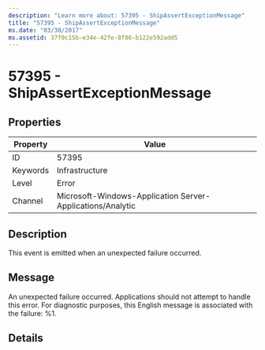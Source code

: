 ```yaml
---
description: "Learn more about: 57395 - ShipAssertExceptionMessage"
title: "57395 - ShipAssertExceptionMessage"
ms.date: "03/30/2017"
ms.assetid: 37f0c15b-e34e-42fe-8f86-b122e592add5
---
```

# 57395 - ShipAssertExceptionMessage

## Properties

| Property | Value |
| - | - |
|ID|57395|  
|Keywords|Infrastructure|  
|Level|Error|  
|Channel|Microsoft-Windows-Application Server-Applications/Analytic|  
  
## Description  

 This event is emitted when an unexpected failure occurred.  
  
## Message  

 An unexpected failure occurred. Applications should not attempt to handle this error. For diagnostic purposes, this English message is associated with the failure: %1.  
  
## Details
